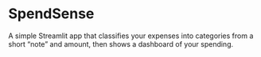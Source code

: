 # SpendSense
A simple Streamlit app that classifies your expenses into categories from a short “note” and amount, then shows a dashboard of your spending.
